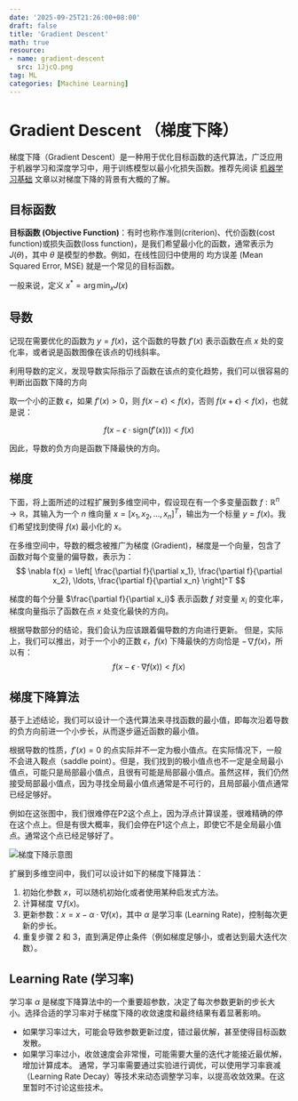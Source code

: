 ```yaml
---
date: '2025-09-25T21:26:00+08:00'
draft: false
title: 'Gradient Descent'
math: true
resource:
- name: gradient-descent
  src: 1JjcQ.png
tag: ML
categories: [Machine Learning]
---
```


# Gradient Descent （梯度下降）

梯度下降（Gradient Descent）是一种用于优化目标函数的迭代算法，广泛应用于机器学习和深度学习中，用于训练模型以最小化损失函数。推荐先阅读 [机器学习基础](/machine-learning-basics) 文章以对梯度下降的背景有大概的了解。

## 目标函数

**目标函数 (Objective Function)**：有时也称作准则(criterion)、代价函数(cost function)或损失函数(loss function)，是我们希望最小化的函数，通常表示为 $J(\theta)$，其中 $\theta$ 是模型的参数。例如，在线性回归中使用的 均方误差 (Mean Squared Error, MSE) 就是一个常见的目标函数。

一般来说，定义 $x^* = \arg\min_{x} J(x)$

## 导数

记现在需要优化的函数为 $y = f(x)$，这个函数的导数 $f'(x)$ 表示函数在点 $x$ 处的变化率，或者说是函数图像在该点的切线斜率。

利用导数的定义，发现导数实际指示了函数在该点的变化趋势，我们可以很容易的判断出函数下降的方向

取一个小的正数 $\epsilon$，如果 $f'(x) > 0$，则 $f(x - \epsilon) < f(x)$，否则 $f(x + \epsilon) < f(x)$，也就是说：

$$
f(x -\epsilon\cdot \text{sign}(f'(x))) < f(x)
$$

因此，导数的负方向是函数下降最快的方向。

## 梯度

下面，将上面所述的过程扩展到多维空间中，假设现在有一个多变量函数 $f: \mathbb{R}^n \to \mathbb{R}$，其输入为一个 $n$ 维向量 $x = [x_1, x_2, \ldots, x_n]^T$，输出为一个标量 $y = f(x)$。我们希望找到使得 $f(x)$ 最小化的 $x$。

在多维空间中，导数的概念被推广为梯度 (Gradient)，梯度是一个向量，包含了函数对每个变量的偏导数，表示为：
$$
\nabla f(x) = \left[ \frac{\partial f}{\partial x_1}, \frac{\partial f}{\partial x_2}, \ldots, \frac{\partial f}{\partial x_n} \right]^T
$$

梯度的每个分量 $\frac{\partial f}{\partial x_i}$ 表示函数 $f$ 对变量 $x_i$ 的变化率，梯度向量指示了函数在点 $x$ 处变化最快的方向。

根据导数部分的结论，我们会认为应该跟着偏导数的方向进行更新。
但是，实际上，我们可以推出，对于一个小的正数 $\epsilon$，$f(x)$ 下降最快的方向恰是 $-\nabla f(x)$，所以有：
$$
f(x - \epsilon \cdot \nabla f(x)) < f(x)
$$

## 梯度下降算法

基于上述结论，我们可以设计一个迭代算法来寻找函数的最小值，即每次沿着导数的负方向前进一个小步长，从而逐步逼近函数的最小值。

根据导数的性质，$f'(x)=0$ 的点实际并不一定为极小值点。在实际情况下，一般不会进入鞍点（saddle point）。但是，我们找到的极小值点也不一定是全局最小值点，可能只是局部最小值点，且很有可能是局部最小值点。虽然这样，我们仍然接受局部最小值点，因为寻找全局最小值点通常是不可行的，且局部最小值点通常已经足够好。

例如在这张图中，我们很难停在P2这个点上，因为浮点计算误差，很难精确的停在这个点上。但是有很大概率，我们会停在P1这个点上，即使它不是全局最小值点。通常这个点已经足够好了。

![梯度下降示意图](https://s2.loli.net/2025/09/25/2fh8Y9SxadZJcLe.png)

扩展到多维空间中，我们可以设计如下的梯度下降算法：
1. 初始化参数 $x$，可以随机初始化或者使用某种启发式方法。
2. 计算梯度 $\nabla f(x)$。
3. 更新参数：$x = x - \alpha \cdot \nabla f(x)$，其中 $\alpha$ 是学习率 (Learning Rate)，控制每次更新的步长。
4. 重复步骤 2 和 3，直到满足停止条件（例如梯度足够小，或者达到最大迭代次数）。

## Learning Rate (学习率)
学习率 $\alpha$ 是梯度下降算法中的一个重要超参数，决定了每次参数更新的步长大小。选择合适的学习率对于梯度下降的收敛速度和最终结果有着显著影响。
- 如果学习率过大，可能会导致参数更新过度，错过最优解，甚至使得目标函数发散。
- 如果学习率过小，收敛速度会非常慢，可能需要大量的迭代才能接近最优解，增加计算成本。
通常，学习率需要通过实验进行调优，可以使用学习率衰减（Learning Rate Decay）等技术来动态调整学习率，以提高收敛效果。在这里暂时不讨论这些技术。